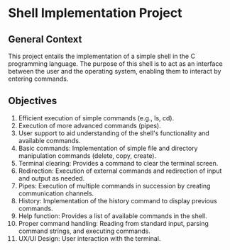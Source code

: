 # Shell Implementation Project

## General Context
This project entails the implementation of a simple shell in the C programming language. The purpose of this shell is to act as an interface between the user and the operating system, enabling them to interact by entering commands.

## Objectives
1. Efficient execution of simple commands (e.g., ls, cd).
2. Execution of more advanced commands (pipes).
3. User support to aid understanding of the shell's functionality and available commands.
4. Basic commands: Implementation of simple file and directory manipulation commands (delete, copy, create).
5. Terminal clearing: Provides a command to clear the terminal screen.
6. Redirection: Execution of external commands and redirection of input and output as needed.
7. Pipes: Execution of multiple commands in succession by creating communication channels.
8. History: Implementation of the history command to display previous commands.
9. Help function: Provides a list of available commands in the shell.
10. Proper command handling: Reading from standard input, parsing command strings, and executing commands.
11. UX/UI Design: User interaction with the terminal.
